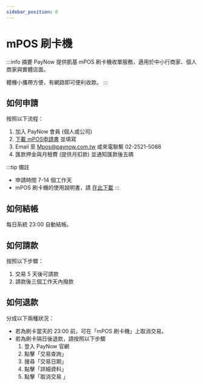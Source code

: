 ```yaml
---
sidebar_position: 0
---
```

# mPOS 刷卡機
:::info 摘要
PayNow 提供凱基 mPOS 刷卡機收單服務，適用於中小行商家、個人商家與實體店面。

體機小攜帶方便，有網路即可便利收款。
:::

## 如何申請
按照以下流程：

1. 加入 PayNow 會員 (個人或公司)
2. [下載 mPOS申請書](https://paynow-public.s3.ap-northeast-1.amazonaws.com/docs/PayNow+%E5%87%B1%E5%9F%BAMPOS%E7%94%B3%E8%AB%8B%E6%9B%B820241212.pdf) 並填寫
3. Email 至 Mpos@paynow.com.tw 或來電聯繫 02-2521-5088
4. 匯款押金與月租費 (提供月扣款) 並通知匯款後五碼

:::tip 備註
- 申請時間 7-14 個工作天
- mPOS 刷卡機的使用說明書，請 [在此下載](https://paynow-public.s3.ap-northeast-1.amazonaws.com/docs/KGI+mPOSx-%E8%AE%80%E5%8D%A1%E6%A9%9F%E6%93%8D%E4%BD%9C%E6%AA%A2%E8%A1%A8_BP55.pdf) 
:::

## 如何結帳
每日系統 23:00 自動結帳。

## 如何請款

按照以下步驟：
1. 交易 5 天後可請款
2. 請款後三個工作天內撥款

<!-- @TODO 需補上系統操作畫面與流程 -->

## 如何退款

分成以下兩種狀況：
- 若為刷卡當天的 23:00 前，可在「mPOS 刷卡機」上取消交易。
- 若為刷卡隔日後退款，請按照以下步驟
  1. 登入 PayNow 官網
  2. 點擊「交易查詢」
  3. 搜尋「交易日期」
  4. 點擊「詳細資料」
  5. 點擊「取消交易 」

<!-- @TODO 第二種狀況我看不懂 -->
